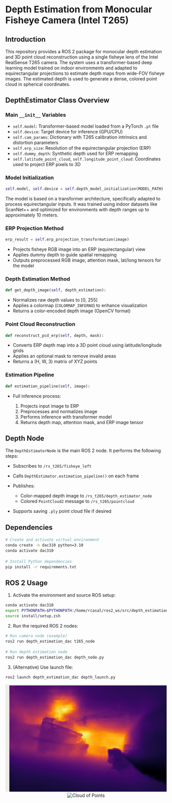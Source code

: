 # Depth Estimation from Monocular Fisheye Camera (Intel T265)

## Introduction

This repository provides a ROS 2 package for monocular depth estimation and 3D point cloud reconstruction using a single fisheye lens of the Intel RealSense T265 camera. The system uses a transformer-based deep learning model trained on indoor environments and adapted to equirectangular projections to estimate depth maps from wide-FOV fisheye images. The estimated depth is used to generate a dense, colored point cloud in spherical coordinates.

## DepthEstimator Class Overview

### Main `__init__` Variables

* `self.model`: Transformer-based model loaded from a PyTorch `.pt` file
* `self.device`: Target device for inference (GPU/CPU)
* `self.cam_params`: Dictionary with T265 calibration intrinsics and distortion parameters
* `self.erp_size`: Resolution of the equirectangular projection (ERP)
* `self.dummy_depth`: Synthetic depth used for ERP remapping
* `self.latitude_point_cloud`, `self.longitude_point_cloud`: Coordinates used to project ERP pixels to 3D

### Model Initialization

```python
self.model, self.device = self.depth_model_initialization(MODEL_PATH)
```

The model is based on a transformer architecture, specifically adapted to process equirectangular inputs. It was trained using indoor datasets like ScanNet++ and optimized for environments with depth ranges up to approximately 10 meters.

### ERP Projection Method

```python
erp_result = self.erp_projection_transformation(image)
```

* Projects fisheye RGB image into an ERP (equirectangular) view
* Applies dummy depth to guide spatial remapping
* Outputs preprocessed RGB image, attention mask, lat/long tensors for the model

### Depth Estimation Method

```python
def get_depth_image(self, depth_estimation):
```

* Normalizes raw depth values to \[0, 255]
* Applies a colormap (`COLORMAP_INFERNO`) to enhance visualization
* Returns a color-encoded depth image (OpenCV format)

### Point Cloud Reconstruction

```python
def reconstruct_pcd_erp(self, depth, mask):
```

* Converts ERP depth map into a 3D point cloud using latitude/longitude grids
* Applies an optional mask to remove invalid areas
* Returns a (H, W, 3) matrix of XYZ points

### Estimation Pipeline

```python
def estimation_pipeline(self, image):
```

* Full inference process:

  1. Projects input image to ERP
  2. Preprocesses and normalizes image
  3. Performs inference with transformer model
  4. Returns depth map, attention mask, and ERP image tensor

## Depth Node

The `DepthEstimatorNode` is the main ROS 2 node. It performs the following steps:

* Subscribes to `/rs_t265/fisheye_left`
* Calls `DepthEstimator.estimation_pipeline()` on each frame
* Publishes:

  * Color-mapped depth image to `/rs_t265/depth_estimator_node`
  * Colored `PointCloud2` message to `/rs_t265/pointcloud`
* Supports saving `.ply` point cloud file if desired

## Dependencies

```bash
# Create and activate virtual environment
conda create -n dac310 python=3.10
conda activate dac310

# Install Python dependencies
pip install -r requirements.txt
```

## ROS 2 Usage

1. Activate the environment and source ROS setup:

```bash
conda activate dac310
export PYTHONPATH=$PYTHONPATH:/home/rcasal/ros2_ws/src/depth_estimation_dac/scripts
source install/setup.zsh
```

2. Run the required ROS 2 nodes:

```bash
# Run camera node (example)
ros2 run depth_estimation_dac t265_node

# Run depth estimation node
ros2 run depth_estimation_dac depth_node.py
```

3. (Alternative) Use launch file:

```bash
ros2 launch depth_estimation_dac depth_launch.py
```

<div align="center">
<img src="./readme_media/depth_estimation.png" alt="Depth estimation 2D representation" width="600">
</div>

<div align="center">
<img src="./readme_media/cloud_points.gif" alt="Cloud of Points" width="600">
</div>

